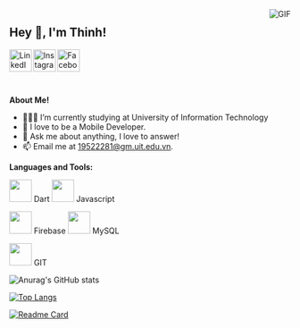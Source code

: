 <img align="right" alt="GIF" src="https://media.giphy.com/media/Cmr1OMJ2FN0B2/giphy.gif" />
<h2 title="hehehe"> Hey 👋, I'm Thinh!</h2>

<a href="https://www.linkedin.com/in/thinhhja2001/">
  <img align="left" alt="LinkedIn" width="40px" src="https://img.icons8.com/color/48/undefined/linkedin-circled--v1.png" />
</a>
<a href="https://www.instagram.com/thinhhja2001/">
  <img align="left" alt="Instagram" width="40px" src="https://img.icons8.com/fluency/48/undefined/instagram-new.png" />
</a>
<a href="https://www.facebook.com/danchoivippro.2k1/">
  <img align="left" alt="Facebook" width="40px" src="https://img.icons8.com/color/48/undefined/facebook-new.png" />
</a>




<br />
<br />

<br />
<br />
 



**About Me!**

- 👨🏽‍💻 I’m currently studying at University of Information Technology
- 🌱 I love to be a Mobile Developer. 
- 💬 Ask me about anything, I love to answer!
- 📫 Email me at [19522281@gm.uit.edu.vn](mailto:19522281@gm.uit.edu.vn).



**Languages and Tools:**  


<code><img height="40" src="https://img.icons8.com/color/48/undefined/dart.png"></code> Dart
<code><img height="40" src="https://img.icons8.com/color/48/undefined/javascript--v1.png"></code> Javascript

<code><img height="40" src="https://img.icons8.com/color/48/undefined/firebase.png"></code> Firebase
<code><img height="40" src="https://img.icons8.com/color/48/undefined/mysql-logo.png"></code> MySQL

<code><img height="40" src="https://img.icons8.com/color/48/undefined/git.png"></code> GIT


![Anurag's GitHub stats](https://github-readme-stats.vercel.app/api?username=thinhhja2001&theme=cobalt&show_icons=true)

[![Top Langs](https://github-readme-stats.vercel.app/api/top-langs/?username=thinhhja2001&theme=cobalt)](https://github.com/anuraghazra/github-readme-stats)

[![Readme Card](https://github-readme-stats.vercel.app/api/pin/?username=thinhhja2001&repo=musix&theme=cobalt)](https://github.com/anuraghazra/github-readme-stats)
